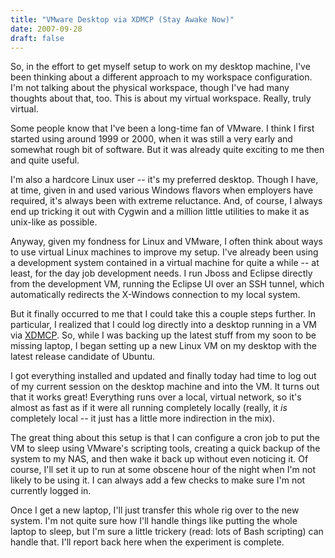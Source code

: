 ```yaml
---
title: "VMware Desktop via XDMCP (Stay Awake Now)"
date: 2007-09-28
draft: false
---
```

So, in the effort to get myself setup to work on my desktop machine, I've been thinking about a different approach to my workspace configuration. I'm not talking about the physical workspace, though I've had many thoughts about that, too. This is about my virtual workspace. Really, truly virtual.  

Some people know that I've been a long-time fan of VMware. I think I first started using around 1999 or 2000, when it was still a very early and somewhat rough bit of software. But it was already quite exciting to me then and quite useful.   

I'm also a hardcore Linux user -- it's my preferred desktop. Though I have, at time, given in and used various Windows flavors when employers have required, it's always been with extreme reluctance. And, of course, I always end up tricking it out with Cygwin and a million little utilities to make it as unix-like as possible.  

Anyway, given my fondness for Linux and VMware, I often think about ways to use virtual Linux machines to improve my setup. I've already been using a development system contained in a virtual machine for quite a while -- at least, for the day job development needs. I run Jboss and Eclipse directly from the development VM, running the Eclipse UI over an SSH tunnel, which automatically redirects the X-Windows connection to my local system.  

But it finally occurred to me that I could take this a couple steps further. In particular, I realized that I could log directly into a desktop running in a VM via [XDMCP](http://en.wikipedia.org/wiki/XDMCP "XDMCP"). So, while I was backing up the latest stuff from my soon to be missing laptop, I began setting up a new Linux VM on my desktop with the latest release candidate of Ubuntu.   

I got everything installed and updated and finally today had time to log out of my current session on the desktop machine and into the VM. It turns out that it works great! Everything runs over a local, virtual network, so it's almost as fast as if it were all running completely locally (really, it _is_ completely local -- it just has a little more indirection in the mix).  

The great thing about this setup is that I can configure a cron job to put the VM to sleep using VMware's scripting tools, creating a quick backup of the system to my NAS, and then wake it back up without even noticing it. Of course, I'll set it up to run at some obscene hour of the night when I'm not likely to be using it. I can always add a few checks to make sure I'm not currently logged in.  

Once I get a new laptop, I'll just transfer this whole rig over to the new system. I'm not quite sure how I'll handle things like putting the whole laptop to sleep, but I'm sure a little trickery (read: lots of Bash scripting) can handle that. I'll report back here when the experiment is complete.
